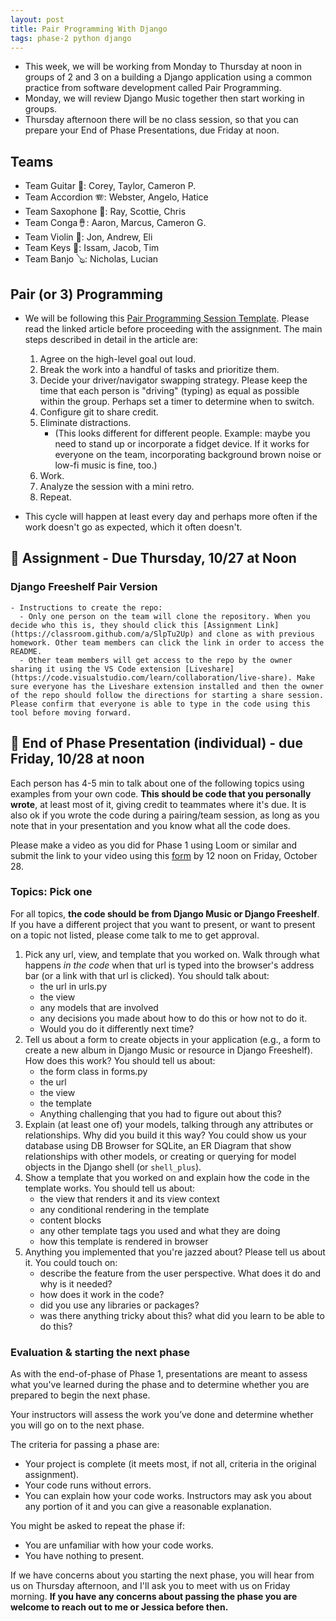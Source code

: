 ```yaml
---
layout: post
title: Pair Programming With Django
tags: phase-2 python django
---
```


- This week, we will be working from Monday to Thursday at noon in groups of 2 and 3 on a building a Django application using a common
practice from software development called Pair Programming.
- Monday, we will review Django Music together then start working in groups.
- Thursday afternoon there will be no class session, so that you can prepare your End of Phase Presentations, due Friday at noon.

## Teams
- Team Guitar 🎸: Corey, Taylor, Cameron P.
- Team Accordion 🪗:  Webster, Angelo, Hatice
- Team Saxophone 🎷: Ray, Scottie, Chris
- Team Conga🪘: Aaron, Marcus, Cameron G.
- Team Violin 🎻: Jon, Andrew, Eli
- Team Keys 🎹: Issam, Jacob, Tim
- Team Banjo 🪕: Nicholas, Lucian	

## Pair (or 3) Programming
- We will be following this [Pair Programming Session Template](https://tuple.app/pair-programming-guide/template). Please read the linked article before proceeding with the assignment. The main steps described in detail in the article are:

  1. Agree on the high-level goal out loud.
  2. Break the work into a handful of tasks and prioritize them.
  3. Decide your driver/navigator swapping strategy. Please keep the time that each person is "driving" (typing) as equal as possible within the group. Perhaps set a timer to determine when to switch. 
  4. Configure git to share credit.
  5. Eliminate distractions. 
     - (This looks different for different people. Example: maybe you need to stand up or incorporate a fidget device. If it works for everyone on the team, incorporating background brown noise or low-fi music is fine, too.)
  6. Work.
  7. Analyze the session with a mini retro.
  8. Repeat.

- This cycle will happen at least every day and perhaps more often if the work doesn't go as expected, which it often doesn't.

## 🎯 Assignment - Due Thursday, 10/27 at Noon
### Django Freeshelf Pair Version
    - Instructions to create the repo: 
      - Only one person on the team will clone the repository. When you decide who this is, they should click this [Assignment Link](https://classroom.github.com/a/SlpTu2Up) and clone as with previous homework. Other team members can click the link in order to access the README.
      - Other team members will get access to the repo by the owner sharing it using the VS Code extension [Liveshare](https://code.visualstudio.com/learn/collaboration/live-share). Make sure everyone has the Liveshare extension installed and then the owner of the repo should follow the directions for starting a share session. Please confirm that everyone is able to type in the code using this tool before moving forward.

## 🤩 End of Phase Presentation (individual) - due Friday, 10/28 at noon

Each person has 4-5 min to talk about one of the following topics using examples from your own code. **This should be code that you personally wrote**, at least most of it, giving credit to teammates where it's due. It is also ok if you wrote the code during a pairing/team session, as long as you note that in your presentation and you know what all the code does.

Please make a video as you did for Phase 1 using Loom or similar and submit the link to your video using this [form](https://forms.gle/KwTSPhnCw9rVdwxB9) by 12 noon on Friday, October 28.

### Topics: Pick one

For all topics, **the code should be from Django Music or Django Freeshelf**. If you have a different project that you want to present, or want to present on a topic not listed, please come talk to me to get approval.

1. Pick any url, view, and template that you worked on. Walk through what happens _in the code_ when that url is typed into the browser's address bar (or a link with that url is clicked). You should talk about:
      - the url in urls.py
      - the view
      - any models that are involved
      - any decisions you made about how to do this or how not to do it.
      - Would you do it differently next time?
2. Tell us about a form to create objects in your application (e.g., a form to create a new album in Django Music or resource in Django Freeshelf). How does this work? You should tell us about:
      - the form class in forms.py
      - the url
      - the view
      - the template
      - Anything challenging that you had to figure out about this?
3. Explain (at least one of) your models, talking through any attributes or relationships. Why did you build it this way? You could show us your database using DB Browser for SQLite, an ER Diagram that show relationships with other models, or creating or querying for model objects in the Django shell (or `shell_plus`).
4. Show a template that you worked on and explain how the code in the template works. You should tell us about:
      - the view that renders it and its view context
      - any conditional rendering in the template
      - content blocks
      - any other template tags you used and what they are doing
      - how this template is rendered in browser
5. Anything you implemented that you're jazzed about? Please tell us about it. You could touch on:
      - describe the feature from the user perspective. What does it do and why is it needed?
      - how does it work in the code?
      - did you use any libraries or packages?
      - was there anything tricky about this? what did you learn to be able to do this?

### Evaluation & starting the next phase

As with the end-of-phase of Phase 1, presentations are meant to assess what you've learned during the phase and to determine whether you are prepared to begin the next phase.

Your instructors will assess the work you’ve done and determine whether you will go on to the next phase.

The criteria for passing a phase are:

- Your project is complete (it meets most, if not all, criteria in the original assignment).
- Your code runs without errors.
- You can explain how your code works. Instructors may ask you about any portion of it and you can give a reasonable explanation.

You might be asked to repeat the phase if:

- You are unfamiliar with how your code works.
- You have nothing to present.

If we have concerns about you starting the next phase, you will hear from us on Thursday afternoon, and I'll ask you to meet with us on Friday morning. **If you have any concerns about passing the phase you are welcome to reach out to me or Jessica before then.**


